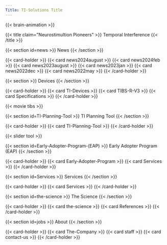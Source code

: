 ```yaml
---
Title: TI-Solutions Title
---
```

{{< brain-animation >}}

{{< title claim="Neurostimultion Pioneers" >}}
Temporal Interference
{{< /title >}}

{{< section id=news >}}
News
{{< /section >}}

{{< card-holder >}}
{{< card news2024august >}}
{{< card news2024feb >}}
{{< card news2023august >}}
{{< card news2023jan >}}
{{< card news2022dec >}}
{{< card news2022may >}}
{{< /card-holder >}}

{{< section >}}
Devices
{{< /section >}}

{{< card-holder >}}
{{< card TI-Devices >}}
{{< card TIBS-R-V3 >}}
{{< card Specifications >}}
{{< /card-holder >}}

{{< movie tibs >}}

{{< section id=TI-Planning-Tool >}}
TI Planning Tool
{{< /section >}}

{{< card-holder >}}
{{< card TI-Planning-Tool >}}
{{< /card-holder >}}

{{< slider tool >}}

{{< section id=Early-Adopter-Program-(EAP) >}}
Early Adopter Program (EAP)
{{< /section >}}

{{< card-holder >}}
{{< card Early-Adopter-Program >}}
{{< card Services >}}
{{< /card-holder >}}

{{< section id=Services >}} Services {{< /section >}}

{{< card-holder >}}
{{< card Services >}}
{{< /card-holder >}}

{{< section id=the-science >}}
The Science
{{< /section >}}

{{< card-holder >}}
{{< card the-science >}}
{{< card References >}}
{{< /card-holder >}}

{{< section id=jobs >}}
About
{{< /section >}}

{{< card-holder >}}
{{< card The-Company >}}
{{< card staff >}}
{{< card contact-us >}}
{{< /card-holder >}}
